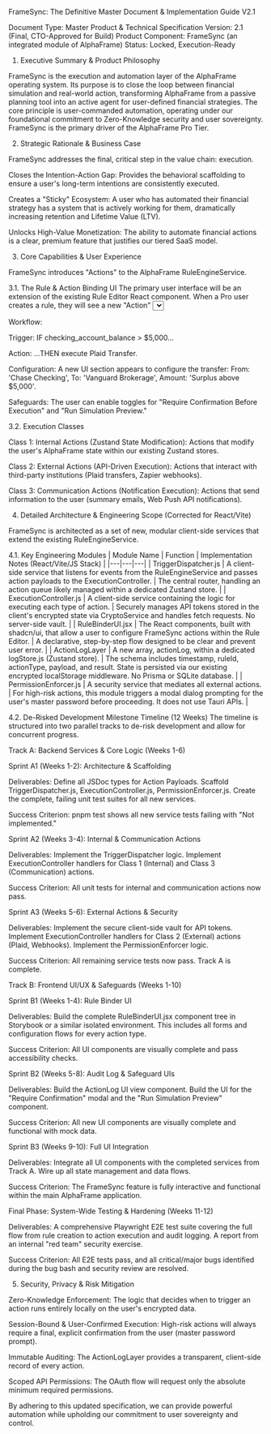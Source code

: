 FrameSync: The Definitive Master Document & Implementation Guide V2.1

Document Type: Master Product & Technical Specification
Version: 2.1 (Final, CTO-Approved for Build)
Product Component: FrameSync (an integrated module of AlphaFrame)
Status: Locked, Execution-Ready

1. Executive Summary & Product Philosophy

FrameSync is the execution and automation layer of the AlphaFrame operating system. Its purpose is to close the loop between financial simulation and real-world action, transforming AlphaFrame from a passive planning tool into an active agent for user-defined financial strategies. The core principle is user-commanded automation, operating under our foundational commitment to Zero-Knowledge security and user sovereignty. FrameSync is the primary driver of the AlphaFrame Pro Tier.

2. Strategic Rationale & Business Case

FrameSync addresses the final, critical step in the value chain: execution.

Closes the Intention-Action Gap: Provides the behavioral scaffolding to ensure a user's long-term intentions are consistently executed.

Creates a "Sticky" Ecosystem: A user who has automated their financial strategy has a system that is actively working for them, dramatically increasing retention and Lifetime Value (LTV).

Unlocks High-Value Monetization: The ability to automate financial actions is a clear, premium feature that justifies our tiered SaaS model.

3. Core Capabilities & User Experience

FrameSync introduces "Actions" to the AlphaFrame RuleEngineService.

3.1. The Rule & Action Binding UI
The primary user interface will be an extension of the existing Rule Editor React component. When a Pro user creates a rule, they will see a new "Action" <Select> component powered by shadcn/ui.

Workflow:

Trigger: IF checking_account_balance > $5,000...

Action: ...THEN execute Plaid Transfer.

Configuration: A new UI section appears to configure the transfer: From: 'Chase Checking', To: 'Vanguard Brokerage', Amount: 'Surplus above $5,000'.

Safeguards: The user can enable toggles for "Require Confirmation Before Execution" and "Run Simulation Preview."

3.2. Execution Classes

Class 1: Internal Actions (Zustand State Modification): Actions that modify the user's AlphaFrame state within our existing Zustand stores.

Class 2: External Actions (API-Driven Execution): Actions that interact with third-party institutions (Plaid transfers, Zapier webhooks).

Class 3: Communication Actions (Notification Execution): Actions that send information to the user (summary emails, Web Push API notifications).

4. Detailed Architecture & Engineering Scope (Corrected for React/Vite)

FrameSync is architected as a set of new, modular client-side services that extend the existing RuleEngineService.

4.1. Key Engineering Modules
| Module Name | Function | Implementation Notes (React/Vite/JS Stack) |
|---|---|---|
| TriggerDispatcher.js | A client-side service that listens for events from the RuleEngineService and passes action payloads to the ExecutionController. | The central router, handling an action queue likely managed within a dedicated Zustand store. |
| ExecutionController.js | A client-side service containing the logic for executing each type of action. | Securely manages API tokens stored in the client's encrypted state via CryptoService and handles fetch requests. No server-side vault. |
| RuleBinderUI.jsx | The React components, built with shadcn/ui, that allow a user to configure FrameSync actions within the Rule Editor. | A declarative, step-by-step flow designed to be clear and prevent user error. |
| ActionLogLayer | A new array, actionLog, within a dedicated logStore.js (Zustand store). | The schema includes timestamp, ruleId, actionType, payload, and result. State is persisted via our existing encrypted localStorage middleware. No Prisma or SQLite database. |
| PermissionEnforcer.js | A security service that mediates all external actions. | For high-risk actions, this module triggers a modal dialog prompting for the user's master password before proceeding. It does not use Tauri APIs. |

4.2. De-Risked Development Milestone Timeline (12 Weeks)
The timeline is structured into two parallel tracks to de-risk development and allow for concurrent progress.

Track A: Backend Services & Core Logic (Weeks 1-6)

Sprint A1 (Weeks 1-2): Architecture & Scaffolding

Deliverables: Define all JSDoc types for Action Payloads. Scaffold TriggerDispatcher.js, ExecutionController.js, PermissionEnforcer.js. Create the complete, failing unit test suites for all new services.

Success Criterion: pnpm test shows all new service tests failing with "Not implemented."

Sprint A2 (Weeks 3-4): Internal & Communication Actions

Deliverables: Implement the TriggerDispatcher logic. Implement ExecutionController handlers for Class 1 (Internal) and Class 3 (Communication) actions.

Success Criterion: All unit tests for internal and communication actions now pass.

Sprint A3 (Weeks 5-6): External Actions & Security

Deliverables: Implement the secure client-side vault for API tokens. Implement ExecutionController handlers for Class 2 (External) actions (Plaid, Webhooks). Implement the PermissionEnforcer logic.

Success Criterion: All remaining service tests now pass. Track A is complete.

Track B: Frontend UI/UX & Safeguards (Weeks 1-10)

Sprint B1 (Weeks 1-4): Rule Binder UI

Deliverables: Build the complete RuleBinderUI.jsx component tree in Storybook or a similar isolated environment. This includes all forms and configuration flows for every action type.

Success Criterion: All UI components are visually complete and pass accessibility checks.

Sprint B2 (Weeks 5-8): Audit Log & Safeguard UIs

Deliverables: Build the ActionLog UI view component. Build the UI for the "Require Confirmation" modal and the "Run Simulation Preview" component.

Success Criterion: All new UI components are visually complete and functional with mock data.

Sprint B3 (Weeks 9-10): Full UI Integration

Deliverables: Integrate all UI components with the completed services from Track A. Wire up all state management and data flows.

Success Criterion: The FrameSync feature is fully interactive and functional within the main AlphaFrame application.

Final Phase: System-Wide Testing & Hardening (Weeks 11-12)

Deliverables: A comprehensive Playwright E2E test suite covering the full flow from rule creation to action execution and audit logging. A report from an internal "red team" security exercise.

Success Criterion: All E2E tests pass, and all critical/major bugs identified during the bug bash and security review are resolved.

5. Security, Privacy & Risk Mitigation

Zero-Knowledge Enforcement: The logic that decides when to trigger an action runs entirely locally on the user's encrypted data.

Session-Bound & User-Confirmed Execution: High-risk actions will always require a final, explicit confirmation from the user (master password prompt).

Immutable Auditing: The ActionLogLayer provides a transparent, client-side record of every action.

Scoped API Permissions: The OAuth flow will request only the absolute minimum required permissions.

By adhering to this updated specification, we can provide powerful automation while upholding our commitment to user sovereignty and control.